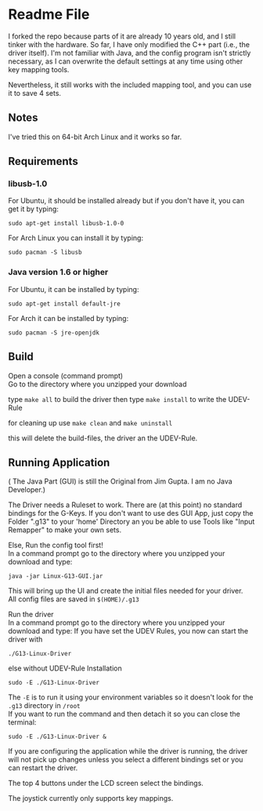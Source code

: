# Readme File

I forked the repo because parts of it are already 10 years old, and I still tinker with the hardware.
So far, I have only modified the C++ part (i.e., the driver itself). I'm not familiar with Java, and the config program isn't strictly necessary, as I can overwrite the default settings at any time using other key mapping tools.

Nevertheless, it still works with the included mapping tool, and you can use it to save 4 sets.


## Notes

I've tried this on 64-bit Arch Linux and it works so far.  


## Requirements


### libusb-1.0

For Ubuntu, it should be installed already but if you don't have it, you can get it by typing:

    sudo apt-get install libusb-1.0-0

For Arch Linux you can install it by typing:

    sudo pacman -S libusb


### Java version 1.6 or higher

For Ubuntu, it can be installed by typing:

    sudo apt-get install default-jre

For Arch it can be installed by typing:

    sudo pacman -S jre-openjdk


## Build

Open a console (command prompt)  
Go to the directory where you unzipped your download  

type `make all` to build the driver
then type `make install` to write the UDEV-Rule

for cleaning up 
use `make clean`
and `make uninstall`

this will delete the build-files, the driver an the UDEV-Rule.


## Running Application

( The Java Part (GUI) is still the Original from Jim Gupta. I am no Java Developer.)

The Driver needs a Ruleset to work. There are (at this point) no standard bindings for the G-Keys.
If you don't want to use des GUI App, just copy the Folder ".g13" to your 'home' Directory an you be able to use Tools
like "Input Remapper" to make your own sets.

Else, Run the config tool first!  
In a command prompt go to the directory where you unzipped your download and type:

    java -jar Linux-G13-GUI.jar

This will bring up the UI and create the initial files needed for your driver.  
All config files are saved in `$(HOME)/.g13`


Run the driver  
In a command prompt go to the directory where you unzipped your download and type:
If you have set the UDEV Rules, you now can start the driver with 

    ./G13-Linux-Driver 

else without UDEV-Rule Installation

    sudo -E ./G13-Linux-Driver

The `-E` is to run it using your environment variables so it doesn't look for the `.g13` directory in `/root`  
If you want to run the command and then detach it so you can close the terminal:

    sudo -E ./G13-Linux-Driver &

If you are configuring the application while the driver is running, the driver will not pick up changes unless you select a different bindings set or you can restart the driver.

The top 4 buttons under the LCD screen select the bindings.

The joystick currently only supports key mappings.
